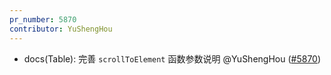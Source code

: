 ```yaml
---
pr_number: 5870
contributor: YuShengHou
---
```


- docs(Table): 完善 `scrollToElement` 函数参数说明 @YuShengHou ([#5870](https://github.com/Tencent/tdesign-vue-next/pull/5870))
